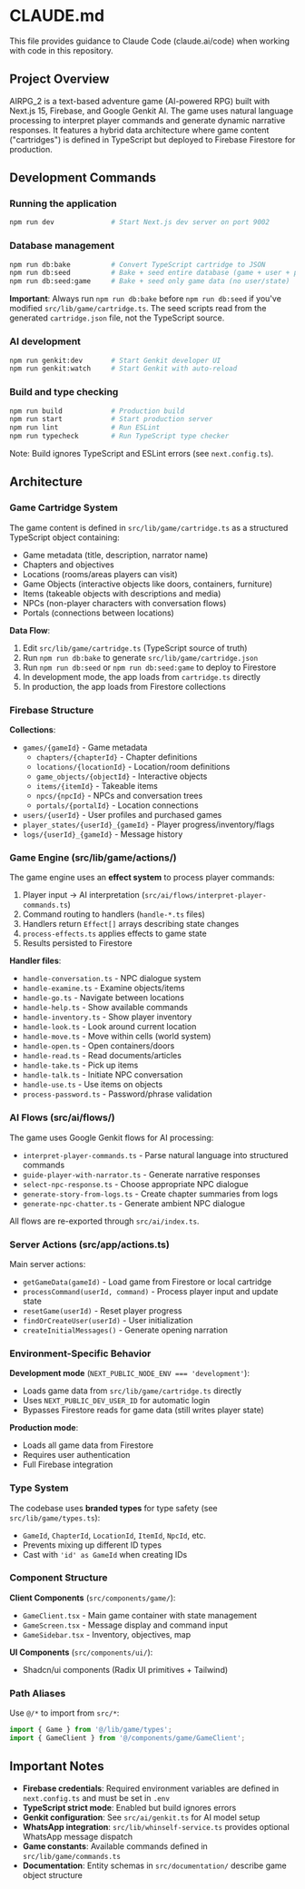 # CLAUDE.md

This file provides guidance to Claude Code (claude.ai/code) when working with code in this repository.

## Project Overview

AIRPG_2 is a text-based adventure game (AI-powered RPG) built with Next.js 15, Firebase, and Google Genkit AI. The game uses natural language processing to interpret player commands and generate dynamic narrative responses. It features a hybrid data architecture where game content ("cartridges") is defined in TypeScript but deployed to Firebase Firestore for production.

## Development Commands

### Running the application
```bash
npm run dev              # Start Next.js dev server on port 9002
```

### Database management
```bash
npm run db:bake          # Convert TypeScript cartridge to JSON
npm run db:seed          # Bake + seed entire database (game + user + player state)
npm run db:seed:game     # Bake + seed only game data (no user/state)
```

**Important**: Always run `npm run db:bake` before `npm run db:seed` if you've modified `src/lib/game/cartridge.ts`. The seed scripts read from the generated `cartridge.json` file, not the TypeScript source.

### AI development
```bash
npm run genkit:dev       # Start Genkit developer UI
npm run genkit:watch     # Start Genkit with auto-reload
```

### Build and type checking
```bash
npm run build            # Production build
npm run start            # Start production server
npm run lint             # Run ESLint
npm run typecheck        # Run TypeScript type checker
```

Note: Build ignores TypeScript and ESLint errors (see `next.config.ts`).

## Architecture

### Game Cartridge System

The game content is defined in `src/lib/game/cartridge.ts` as a structured TypeScript object containing:
- Game metadata (title, description, narrator name)
- Chapters and objectives
- Locations (rooms/areas players can visit)
- Game Objects (interactive objects like doors, containers, furniture)
- Items (takeable objects with descriptions and media)
- NPCs (non-player characters with conversation flows)
- Portals (connections between locations)

**Data Flow**:
1. Edit `src/lib/game/cartridge.ts` (TypeScript source of truth)
2. Run `npm run db:bake` to generate `src/lib/game/cartridge.json`
3. Run `npm run db:seed` or `npm run db:seed:game` to deploy to Firestore
4. In development mode, the app loads from `cartridge.ts` directly
5. In production, the app loads from Firestore collections

### Firebase Structure

**Collections**:
- `games/{gameId}` - Game metadata
  - `chapters/{chapterId}` - Chapter definitions
  - `locations/{locationId}` - Location/room definitions
  - `game_objects/{objectId}` - Interactive objects
  - `items/{itemId}` - Takeable items
  - `npcs/{npcId}` - NPCs and conversation trees
  - `portals/{portalId}` - Location connections
- `users/{userId}` - User profiles and purchased games
- `player_states/{userId}_{gameId}` - Player progress/inventory/flags
- `logs/{userId}_{gameId}` - Message history

### Game Engine (src/lib/game/actions/)

The game engine uses an **effect system** to process player commands:
1. Player input → AI interpretation (`src/ai/flows/interpret-player-commands.ts`)
2. Command routing to handlers (`handle-*.ts` files)
3. Handlers return `Effect[]` arrays describing state changes
4. `process-effects.ts` applies effects to game state
5. Results persisted to Firestore

**Handler files**:
- `handle-conversation.ts` - NPC dialogue system
- `handle-examine.ts` - Examine objects/items
- `handle-go.ts` - Navigate between locations
- `handle-help.ts` - Show available commands
- `handle-inventory.ts` - Show player inventory
- `handle-look.ts` - Look around current location
- `handle-move.ts` - Move within cells (world system)
- `handle-open.ts` - Open containers/doors
- `handle-read.ts` - Read documents/articles
- `handle-take.ts` - Pick up items
- `handle-talk.ts` - Initiate NPC conversation
- `handle-use.ts` - Use items on objects
- `process-password.ts` - Password/phrase validation

### AI Flows (src/ai/flows/)

The game uses Google Genkit flows for AI processing:
- `interpret-player-commands.ts` - Parse natural language into structured commands
- `guide-player-with-narrator.ts` - Generate narrative responses
- `select-npc-response.ts` - Choose appropriate NPC dialogue
- `generate-story-from-logs.ts` - Create chapter summaries from logs
- `generate-npc-chatter.ts` - Generate ambient NPC dialogue

All flows are re-exported through `src/ai/index.ts`.

### Server Actions (src/app/actions.ts)

Main server actions:
- `getGameData(gameId)` - Load game from Firestore or local cartridge
- `processCommand(userId, command)` - Process player input and update state
- `resetGame(userId)` - Reset player progress
- `findOrCreateUser(userId)` - User initialization
- `createInitialMessages()` - Generate opening narration

### Environment-Specific Behavior

**Development mode** (`NEXT_PUBLIC_NODE_ENV === 'development'`):
- Loads game data from `src/lib/game/cartridge.ts` directly
- Uses `NEXT_PUBLIC_DEV_USER_ID` for automatic login
- Bypasses Firestore reads for game data (still writes player state)

**Production mode**:
- Loads all game data from Firestore
- Requires user authentication
- Full Firebase integration

### Type System

The codebase uses **branded types** for type safety (see `src/lib/game/types.ts`):
- `GameId`, `ChapterId`, `LocationId`, `ItemId`, `NpcId`, etc.
- Prevents mixing up different ID types
- Cast with `'id' as GameId` when creating IDs

### Component Structure

**Client Components** (`src/components/game/`):
- `GameClient.tsx` - Main game container with state management
- `GameScreen.tsx` - Message display and command input
- `GameSidebar.tsx` - Inventory, objectives, map

**UI Components** (`src/components/ui/`):
- Shadcn/ui components (Radix UI primitives + Tailwind)

### Path Aliases

Use `@/*` to import from `src/*`:
```typescript
import { Game } from '@/lib/game/types';
import { GameClient } from '@/components/game/GameClient';
```

## Important Notes

- **Firebase credentials**: Required environment variables are defined in `next.config.ts` and must be set in `.env`
- **TypeScript strict mode**: Enabled but build ignores errors
- **Genkit configuration**: See `src/ai/genkit.ts` for AI model setup
- **WhatsApp integration**: `src/lib/whinself-service.ts` provides optional WhatsApp message dispatch
- **Game constants**: Available commands defined in `src/lib/game/commands.ts`
- **Documentation**: Entity schemas in `src/documentation/` describe game object structure
